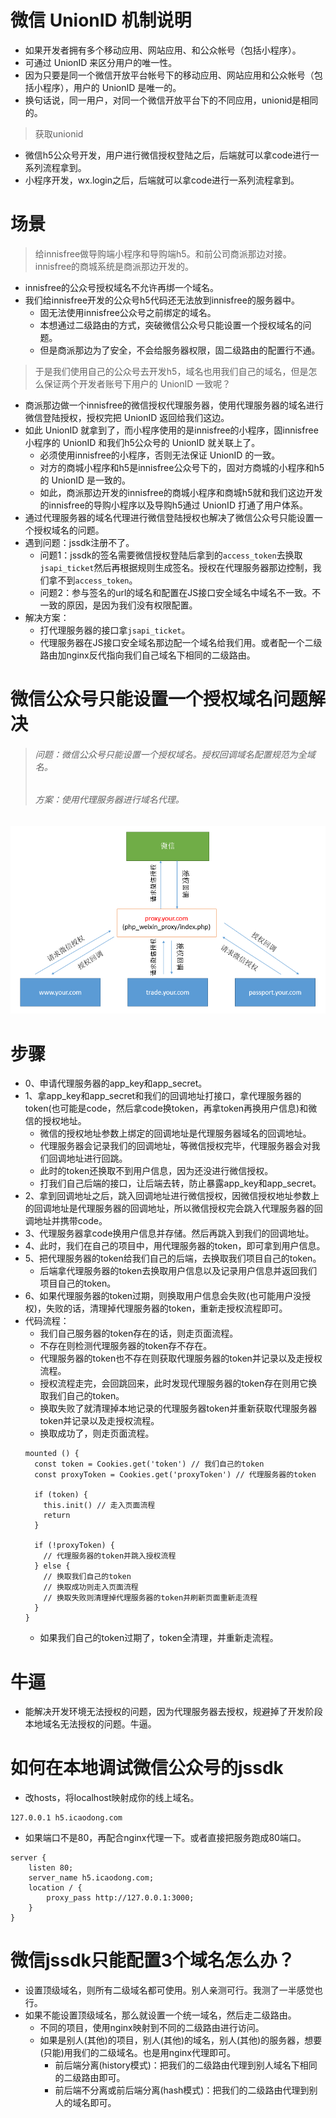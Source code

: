 # 微信 UnionID 机制说明
* 如果开发者拥有多个移动应用、网站应用、和公众帐号（包括小程序）。
* 可通过 UnionID 来区分用户的唯一性。
* 因为只要是同一个微信开放平台帐号下的移动应用、网站应用和公众帐号（包括小程序），用户的 UnionID 是唯一的。
* 换句话说，同一用户，对同一个微信开放平台下的不同应用，unionid是相同的。
> 获取unionid
* 微信h5公众号开发，用户进行微信授权登陆之后，后端就可以拿code进行一系列流程拿到。
* 小程序开发，wx.login之后，后端就可以拿code进行一系列流程拿到。

# 场景
> 给innisfree做导购端小程序和导购端h5。和前公司商派那边对接。innisfree的商城系统是商派那边开发的。
* innisfree的公众号授权域名不允许再绑一个域名。
* 我们给innisfree开发的公众号h5代码还无法放到innisfree的服务器中。
  - 固无法使用innisfree公众号之前绑定的域名。
  - 本想通过二级路由的方式，突破微信公众号只能设置一个授权域名的问题。
  - 但是商派那边为了安全，不会给服务器权限，固二级路由的配置行不通。
> 于是我们使用自己的公众号去开发h5，域名也用我们自己的域名，但是怎么保证两个开发者账号下用户的 UnionID 一致呢？
* 商派那边做一个innisfree的微信授权代理服务器，使用代理服务器的域名进行微信登陆授权，授权完把 UnionID 返回给我们这边。
* 如此 UnionID 就拿到了，而小程序使用的是innisfree的小程序，固innisfree小程序的 UnionID 和我们h5公众号的 UnionID 就关联上了。
  - 必须使用innisfree的小程序，否则无法保证 UnionID 的一致。
  - 对方的商城小程序和h5是innisfree公众号下的，固对方商城的小程序和h5的 UnionID 是一致的。
  - 如此，商派那边开发的innisfree的商城小程序和商城h5就和我们这边开发的innisfree的导购小程序以及导购h5通过 UnionID 打通了用户体系。
* 通过代理服务器的域名代理进行微信登陆授权也解决了微信公众号只能设置一个授权域名的问题。
* 遇到问题：jssdk注册不了。
  - 问题1：jssdk的签名需要微信授权登陆后拿到的`access_token`去换取`jsapi_ticket`然后再根据规则生成签名。授权在代理服务器那边控制，我们拿不到`access_token`。
  - 问题2：参与签名的url的域名和配置在JS接口安全域名中域名不一致。不一致的原因，是因为我们没有权限配置。
* 解决方案：
  - 打代理服务器的接口拿`jsapi_ticket`。
  - 代理服务器在JS接口安全域名那边配一个域名给我们用。或者配一个二级路由加nginx反代指向我们自己域名下相同的二级路由。

# 微信公众号只能设置一个授权域名问题解决
> ###### 问题：微信公众号只能设置一个授权域名。授权回调域名配置规范为全域名。
> ###### 方案：使用代理服务器进行域名代理。

![图片加载中...](./images/1.png)

# 步骤
* 0、申请代理服务器的app_key和app_secret。
* 1、拿app_key和app_secret和我们的回调地址打接口，拿代理服务器的token(也可能是code，然后拿code换token，再拿token再换用户信息)和微信的授权地址。
  - 微信的授权地址参数上绑定的回调地址是代理服务器域名的回调地址。
  - 代理服务器会记录我们的回调地址，等微信授权完毕，代理服务器会对我们回调地址进行回跳。
  - 此时的token还换取不到用户信息，因为还没进行微信授权。
  - 打我们自己后端的接口，让后端去转，防止暴露app_key和app_secret。
* 2、拿到回调地址之后，跳入回调地址进行微信授权，因微信授权地址参数上的回调地址是代理服务器的回调地址，所以微信授权完会跳入代理服务器的回调地址并携带code。
* 3、代理服务器拿code换用户信息并存储。然后再跳入到我们的回调地址。
* 4、此时，我们在自己的项目中，用代理服务器的token，即可拿到用户信息。
* 5、把代理服务器的token给我们自己的后端，去换取我们项目自己的token。
  - 后端拿代理服务器的token去换取用户信息以及记录用户信息并返回我们项目自己的token。
* 6、如果代理服务器的token过期，则换取用户信息会失败(也可能用户没授权)，失败的话，清理掉代理服务器的token，重新走授权流程即可。
* 代码流程：
  - 我们自己服务器的token存在的话，则走页面流程。
  - 不存在则检测代理服务器的token存不存在。
  - 代理服务器的token也不存在则获取代理服务器的token并记录以及走授权流程。
  - 授权流程走完，会回跳回来，此时发现代理服务器的token存在则用它换取我们自己的token。
  - 换取失败了就清理掉本地记录的代理服务器token并重新获取代理服务器token并记录以及走授权流程。
  - 换取成功了，则走页面流程。
  ```
  mounted () {
    const token = Cookies.get('token') // 我们自己的token
    const proxyToken = Cookies.get('proxyToken') // 代理服务器的token

    if (token) {
      this.init() // 走入页面流程
      return
    }

    if (!proxyToken) {
      // 代理服务器的token并跳入授权流程
    } else {
      // 换取我们自己的token
      // 换取成功则走入页面流程
      // 换取失败则清理掉代理服务器的token并刷新页面重新走流程
    }
  }
  ```
  - 如果我们自己的token过期了，token全清理，并重新走流程。

# 牛逼
* 能解决开发环境无法授权的问题，因为代理服务器去授权，规避掉了开发阶段本地域名无法授权的问题。牛逼。

# 如何在本地调试微信公众号的jssdk
* 改hosts，将localhost映射成你的线上域名。
```
127.0.0.1 h5.icaodong.com
```
* 如果端口不是80，再配合nginx代理一下。或者直接把服务跑成80端口。
```
server {
    listen 80;
    server_name h5.icaodong.com;
    location / {
        proxy_pass http://127.0.0.1:3000;
    }
}
```

# 微信jssdk只能配置3个域名怎么办？
* 设置顶级域名，则所有二级域名都可使用。别人亲测可行。我测了一半感觉也行。
* 如果不能设置顶级域名，那么就设置一个统一域名，然后走二级路由。
  - 不同的项目，使用nginx映射到不同的二级路由进行访问。
  - 如果是别人(其他)的项目，别人(其他)的域名，别人(其他)的服务器，想要(只能)用我们的二级域名。也是用nginx代理即可。
    - 前后端分离(history模式)：把我们的二级路由代理到别人域名下相同的二级路由即可。 
    - 前后端不分离或前后端分离(hash模式)：把我们的二级路由代理到别人的域名即可。 
